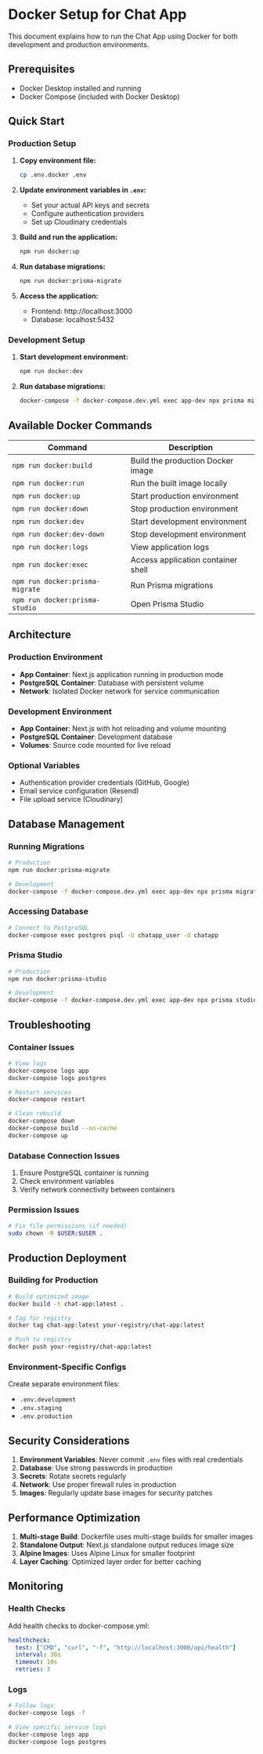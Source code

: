 # Docker Setup for Chat App

This document explains how to run the Chat App using Docker for both development and production environments.

## Prerequisites

- Docker Desktop installed and running
- Docker Compose (included with Docker Desktop)

## Quick Start

### Production Setup

1. **Copy environment file:**

   ```bash
   cp .env.docker .env
   ```

2. **Update environment variables in `.env`:**

   - Set your actual API keys and secrets
   - Configure authentication providers
   - Set up Cloudinary credentials

3. **Build and run the application:**

   ```bash
   npm run docker:up
   ```

4. **Run database migrations:**

   ```bash
   npm run docker:prisma-migrate
   ```

5. **Access the application:**
   - Frontend: http://localhost:3000
   - Database: localhost:5432

### Development Setup

1. **Start development environment:**

   ```bash
   npm run docker:dev
   ```

2. **Run database migrations:**
   ```bash
   docker-compose -f docker-compose.dev.yml exec app-dev npx prisma migrate dev
   ```

## Available Docker Commands

| Command                         | Description                        |
| ------------------------------- | ---------------------------------- |
| `npm run docker:build`          | Build the production Docker image  |
| `npm run docker:run`            | Run the built image locally        |
| `npm run docker:up`             | Start production environment       |
| `npm run docker:down`           | Stop production environment        |
| `npm run docker:dev`            | Start development environment      |
| `npm run docker:dev-down`       | Stop development environment       |
| `npm run docker:logs`           | View application logs              |
| `npm run docker:exec`           | Access application container shell |
| `npm run docker:prisma-migrate` | Run Prisma migrations              |
| `npm run docker:prisma-studio`  | Open Prisma Studio                 |

## Architecture

### Production Environment

- **App Container**: Next.js application running in production mode
- **PostgreSQL Container**: Database with persistent volume
- **Network**: Isolated Docker network for service communication

### Development Environment

- **App Container**: Next.js with hot reloading and volume mounting
- **PostgreSQL Container**: Development database
- **Volumes**: Source code mounted for live reload

### Optional Variables

- Authentication provider credentials (GitHub, Google)
- Email service configuration (Resend)
- File upload service (Cloudinary)

## Database Management

### Running Migrations

```bash
# Production
npm run docker:prisma-migrate

# Development
docker-compose -f docker-compose.dev.yml exec app-dev npx prisma migrate dev
```

### Accessing Database

```bash
# Connect to PostgreSQL
docker-compose exec postgres psql -U chatapp_user -d chatapp
```

### Prisma Studio

```bash
# Production
npm run docker:prisma-studio

# Development
docker-compose -f docker-compose.dev.yml exec app-dev npx prisma studio
```

## Troubleshooting

### Container Issues

```bash
# View logs
docker-compose logs app
docker-compose logs postgres

# Restart services
docker-compose restart

# Clean rebuild
docker-compose down
docker-compose build --no-cache
docker-compose up
```

### Database Connection Issues

1. Ensure PostgreSQL container is running
2. Check environment variables
3. Verify network connectivity between containers

### Permission Issues

```bash
# Fix file permissions (if needed)
sudo chown -R $USER:$USER .
```

## Production Deployment

### Building for Production

```bash
# Build optimized image
docker build -t chat-app:latest .

# Tag for registry
docker tag chat-app:latest your-registry/chat-app:latest

# Push to registry
docker push your-registry/chat-app:latest
```

### Environment-Specific Configs

Create separate environment files:

- `.env.development`
- `.env.staging`
- `.env.production`

## Security Considerations

1. **Environment Variables**: Never commit `.env` files with real credentials
2. **Database**: Use strong passwords in production
3. **Secrets**: Rotate secrets regularly
4. **Network**: Use proper firewall rules in production
5. **Images**: Regularly update base images for security patches

## Performance Optimization

1. **Multi-stage Build**: Dockerfile uses multi-stage builds for smaller images
2. **Standalone Output**: Next.js standalone output reduces image size
3. **Alpine Images**: Uses Alpine Linux for smaller footprint
4. **Layer Caching**: Optimized layer order for better caching

## Monitoring

### Health Checks

Add health checks to docker-compose.yml:

```yaml
healthcheck:
  test: ["CMD", "curl", "-f", "http://localhost:3000/api/health"]
  interval: 30s
  timeout: 10s
  retries: 3
```

### Logs

```bash
# Follow logs
docker-compose logs -f

# View specific service logs
docker-compose logs app
docker-compose logs postgres
```
